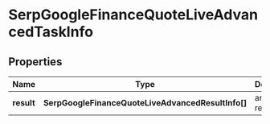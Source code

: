 # SerpGoogleFinanceQuoteLiveAdvancedTaskInfo

## Properties

| Name | Type | Description | Notes |
|------------ | ------------- | ------------- | -------------|
**result** | **SerpGoogleFinanceQuoteLiveAdvancedResultInfo[]** | array of results |[optional]|